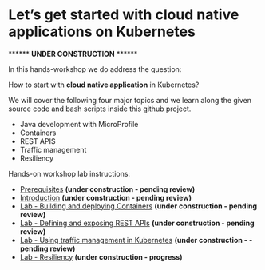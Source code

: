 # Let’s get started with cloud native applications on Kubernetes

****** **UNDER CONSTRUCTION** ******

In this hands-workshop we do address the question: 

How to start with **cloud native application** in Kubernetes?  

We will cover the following four major topics and we learn along the given source code and bash scripts inside this github project.

* Java development with MicroProfile 
* Containers 
* REST APIS
* Traffic management 
* Resiliency
 
Hands-on workshop lab instructions:

* [Prerequisites](00-prerequisites.md) **(under construction - pending review)**
* [Introduction](01-introduction.md) **(under construction - pending review)**
* [Lab - Building and deploying Containers](02-container.md) **(under construction - pending review)**
* [Lab - Defining and exposing REST APIs](03-rest-api.md)  **(under construction - pending review)**
* [Lab - Using traffic management in Kubernetes](04-traffic-management.md) **(under construction - - pending review)**
* [Lab - Resiliency](05-resiliency.md) **(under construction - progress)**




